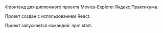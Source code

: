 Фронтенд для дипломного проекта Movies-Explorer Яндекс.Практикума.

Проект создан с использованием React.

Проект запускается командой: npm start.